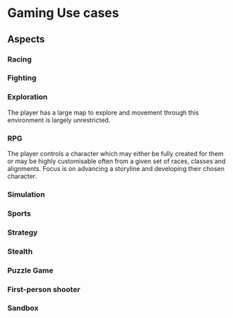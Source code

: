 # Gaming Use cases

## Aspects
### Racing 
### Fighting

### Exploration
The player has a large map to explore and movement through this environment is largely unrestricted.
### RPG
The player controls a character which may either be fully created for them or may be highly customisable often from a given set of races, classes and alignments. Focus is on advancing a storyline and developing their chosen character. 
### Simulation
### Sports

### Strategy
### Stealth
### Puzzle Game
### First-person shooter
### Sandbox
